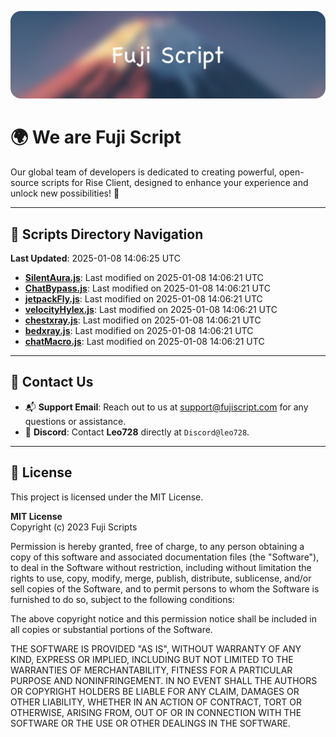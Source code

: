 ![Banner](.github/b.webp)

# 🌍 **We are Fuji Script**

Our global team of developers is dedicated to creating powerful, open-source scripts for Rise Client, designed to enhance your experience and unlock new possibilities! 🌟

---
<!-- SCRIPTS_NAVIGATION_START -->
## 📂 **Scripts Directory Navigation**

**Last Updated**: 2025-01-08 14:06:25 UTC

- **[SilentAura.js](scripts/SilentAura.js)**: Last modified on 2025-01-08 14:06:21 UTC
- **[ChatBypass.js](scripts/ChatBypass.js)**: Last modified on 2025-01-08 14:06:21 UTC
- **[jetpackFly.js](scripts/jetpackFly.js)**: Last modified on 2025-01-08 14:06:21 UTC
- **[velocityHylex.js](scripts/velocityHylex.js)**: Last modified on 2025-01-08 14:06:21 UTC
- **[chestxray.js](scripts/chestxray.js)**: Last modified on 2025-01-08 14:06:21 UTC
- **[bedxray.js](scripts/bedxray.js)**: Last modified on 2025-01-08 14:06:21 UTC
- **[chatMacro.js](scripts/chatMacro.js)**: Last modified on 2025-01-08 14:06:21 UTC

<!-- SCRIPTS_NAVIGATION_END -->

---

## 💬 **Contact Us**  
- 📬 **Support Email**: Reach out to us at [support@fujiscript.com](mailto:support@fujiscript.com) for any questions or assistance.  
- 💬 **Discord**: Contact **Leo728** directly at `Discord@leo728`.

---

## 📜 **License**

This project is licensed under the MIT License.  

**MIT License**  
Copyright (c) 2023 Fuji Scripts  

Permission is hereby granted, free of charge, to any person obtaining a copy of this software and associated documentation files (the "Software"), to deal in the Software without restriction, including without limitation the rights to use, copy, modify, merge, publish, distribute, sublicense, and/or sell copies of the Software, and to permit persons to whom the Software is furnished to do so, subject to the following conditions:  

The above copyright notice and this permission notice shall be included in all copies or substantial portions of the Software.  

THE SOFTWARE IS PROVIDED "AS IS", WITHOUT WARRANTY OF ANY KIND, EXPRESS OR IMPLIED, INCLUDING BUT NOT LIMITED TO THE WARRANTIES OF MERCHANTABILITY, FITNESS FOR A PARTICULAR PURPOSE AND NONINFRINGEMENT. IN NO EVENT SHALL THE AUTHORS OR COPYRIGHT HOLDERS BE LIABLE FOR ANY CLAIM, DAMAGES OR OTHER LIABILITY, WHETHER IN AN ACTION OF CONTRACT, TORT OR OTHERWISE, ARISING FROM, OUT OF OR IN CONNECTION WITH THE SOFTWARE OR THE USE OR OTHER DEALINGS IN THE SOFTWARE.  
